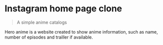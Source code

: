 # Instagram home page clone 
>A simple anime catalogs 

Hero anime is a website created to show anime information, such as name, number of episodes and trailler if available.

